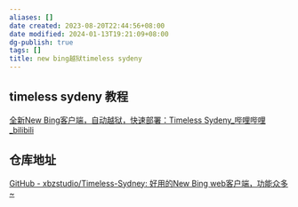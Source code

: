 ```yaml
---
aliases: []
date created: 2023-08-20T22:44:56+08:00
date modified: 2024-01-13T19:21:09+08:00
dg-publish: true
tags: []
title: new bing越狱timeless sydeny
---
```


## timeless sydeny 教程
[全新New Bing客户端，自动越狱，快速部署：Timeless Sydeny\_哔哩哔哩\_bilibili](https://www.bilibili.com/video/BV1Uh4y1S7h4/?buvid=XY630CE669F34078F341989B1EE06E60B0127&is_story_h5=false&mid=g8UDjEqHIS5oCexxb9oAEQ%3D%3D&p=1&plat_id=116&share_from=ugc&share_medium=android&share_plat=android&share_session_id=e78fd7b0-26bc-4516-a222-91798285d1c5&share_source=COPY&share_tag=s_i&timestamp=1692464538&unique_k=bh6QubV&up_id=289282595&vd_source=20cb3e7c6ad3d64f0eb2d763ff005080)

## 仓库地址
[GitHub - xbzstudio/Timeless-Sydney: 好用的New Bing web客户端，功能众多\~](https://github.com/xbzstudio/Timeless-Sydney)